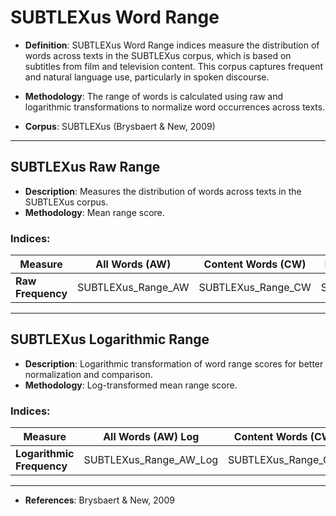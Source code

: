 # SUBTLEXus Word Range

- **Definition**: SUBTLEXus Word Range indices measure the distribution of words across texts in the SUBTLEXus corpus, which is based on subtitles from film and television content. This corpus captures frequent and natural language use, particularly in spoken discourse.

- **Methodology**: The range of words is calculated using raw and logarithmic transformations to normalize word occurrences across texts.

- **Corpus**: SUBTLEXus (Brysbaert & New, 2009)

---

## SUBTLEXus Raw Range
- **Description**: Measures the distribution of words across texts in the SUBTLEXus corpus.
- **Methodology**: Mean range score.

### Indices:

| Measure               | All Words (AW)          | Content Words (CW)       | Function Words (FW)       |
|----------------------|----------------------|----------------------|----------------------|
| **Raw Frequency**    | SUBTLEXus_Range_AW   | SUBTLEXus_Range_CW   | SUBTLEXus_Range_FW   |


---

## SUBTLEXus Logarithmic Range
- **Description**: Logarithmic transformation of word range scores for better normalization and comparison.
- **Methodology**: Log-transformed mean range score.

### Indices:

| Measure               | All Words (AW) Log     | Content Words (CW) Log   | Function Words (FW) Log   |
|----------------------|----------------------|----------------------|----------------------|
| **Logarithmic Frequency** | SUBTLEXus_Range_AW_Log | SUBTLEXus_Range_CW_Log | SUBTLEXus_Range_FW_Log |

---

- **References**: Brysbaert & New, 2009
